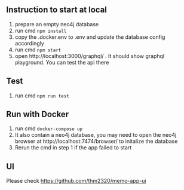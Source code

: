 
## Instruction to start at local
1. prepare an empty neo4j database
2. run cmd `npm install`
3. copy the .docker.env to .env and update the database config accordingly
4. run cmd `npm start`
5. open http://localhost:3000/graphql/ . It should show graphql playground. You can test the api there

## Test
1. run cmd `npm run test`

## Run with Docker
1. run cmd `docker-compose up`
2. It also contain a neo4j database, you may need to open the neo4j browser at http://localhost:7474/browser/ to initalize the database
3. Rerun the cmd in step 1 if the app failed to start 

## UI
Please check https://github.com/thm2320/memo-app-ui
